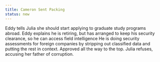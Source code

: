 ```yaml
---
title: Cameron Sent Packing
status: new
---
```


Eddy tells Julia she should start applying to graduate study programs
abroad. Eddy explains he is retiring, but has arranged to keep his
security clearance, so he can access field intelligence He is doing
security assessments for foreign companies by stripping out classified
data and putting the rest in context. Approved all the way to the top.
Julia refuses, accusing her father of corruption.

